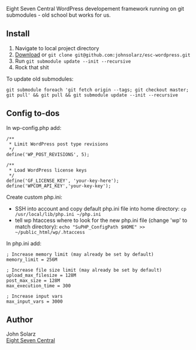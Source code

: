 Eight Seven Central WordPress developement framework running on git submodules - old school but works for us.

Install
-------

1. Navigate to local project directory
2. [Download](https://github.com/johnsolarz/esc-wordpress/zipball/master) or `git clone git@github.com:johnsolarz/esc-wordpress.git`
3. Run `git submodule update --init --recursive`
4. Rock that shit

To update old submodules:
```
git submodule foreach 'git fetch origin --tags; git checkout master;
git pull' && git pull && git submodule update --init --recursive
```

Config to-dos
-------------

In wp-config.php add:

```
/**
 * Limit WordPress post type revisions
 */
define('WP_POST_REVISIONS', 5);

/**
 * Load WordPress license keys
 */
define('GF_LICENSE_KEY', 'your-key-here');
define('WPCOM_API_KEY','your-key-key');
```

Create custom php.ini:

- SSH into account and copy default php.ini file into home directory:
  `cp /usr/local/lib/php.ini ~/php.ini`
- tell wp htaccess where to look for the new php.ini file (change 'wp' to match directory):
  `echo "SuPHP_ConfigPath $HOME" >> ~/public_html/wp/.htaccess`

In php.ini add:

```
; Increase memory limit (may already be set by default)
memory_limit = 256M
```
```
; Increase file size limit (may already be set by default)
upload_max_filesize = 128M
post_max_size = 128M
max_execution_time = 300
```
```
; Increase input vars
max_input_vars = 3000
```

Author
------

John Solarz<br>
[Eight Seven Central](http://eightsevencentral.com)
